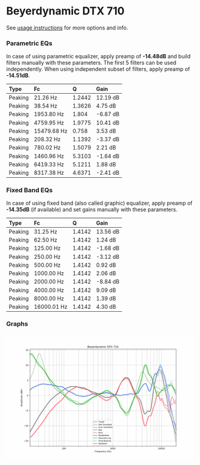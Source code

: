 # Beyerdynamic DTX 710
See [usage instructions](https://github.com/jaakkopasanen/AutoEq#usage) for more options and info.

### Parametric EQs
In case of using parametric equalizer, apply preamp of **-14.48dB** and build filters manually
with these parameters. The first 5 filters can be used independently.
When using independent subset of filters, apply preamp of **-14.51dB**.

| Type    | Fc          |      Q | Gain     |
|:--------|:------------|:-------|:---------|
| Peaking | 21.26 Hz    | 1.2442 | 12.19 dB |
| Peaking | 38.54 Hz    | 1.3626 | 4.75 dB  |
| Peaking | 1953.80 Hz  | 1.804  | -6.87 dB |
| Peaking | 4759.95 Hz  | 1.9775 | 10.41 dB |
| Peaking | 15479.68 Hz | 0.758  | 3.53 dB  |
| Peaking | 208.32 Hz   | 1.1392 | -3.37 dB |
| Peaking | 780.02 Hz   | 1.5079 | 2.21 dB  |
| Peaking | 1460.96 Hz  | 5.3103 | -1.64 dB |
| Peaking | 6419.33 Hz  | 5.1211 | 1.88 dB  |
| Peaking | 8317.38 Hz  | 4.6371 | -2.41 dB |

### Fixed Band EQs
In case of using fixed band (also called graphic) equalizer, apply preamp of **-14.35dB**
(if available) and set gains manually with these parameters.

| Type    | Fc          |      Q | Gain     |
|:--------|:------------|:-------|:---------|
| Peaking | 31.25 Hz    | 1.4142 | 13.56 dB |
| Peaking | 62.50 Hz    | 1.4142 | 1.24 dB  |
| Peaking | 125.00 Hz   | 1.4142 | -1.68 dB |
| Peaking | 250.00 Hz   | 1.4142 | -3.12 dB |
| Peaking | 500.00 Hz   | 1.4142 | 0.92 dB  |
| Peaking | 1000.00 Hz  | 1.4142 | 2.06 dB  |
| Peaking | 2000.00 Hz  | 1.4142 | -8.84 dB |
| Peaking | 4000.00 Hz  | 1.4142 | 9.09 dB  |
| Peaking | 8000.00 Hz  | 1.4142 | 1.39 dB  |
| Peaking | 16000.01 Hz | 1.4142 | 4.30 dB  |

### Graphs
![](./Beyerdynamic%20DTX%20710.png)